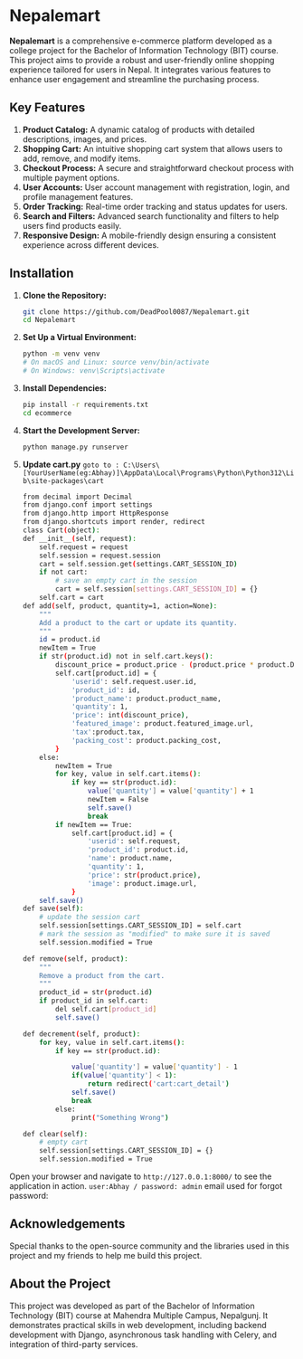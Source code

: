 # Nepalemart

**Nepalemart** is a comprehensive e-commerce platform developed as a college project for the Bachelor of Information Technology (BIT) course. This project aims to provide a robust and user-friendly online shopping experience tailored for users in Nepal. It integrates various features to enhance user engagement and streamline the purchasing process.

## Key Features

1. **Product Catalog:** A dynamic catalog of products with detailed descriptions, images, and prices.
2. **Shopping Cart:** An intuitive shopping cart system that allows users to add, remove, and modify items.
3. **Checkout Process:** A secure and straightforward checkout process with multiple payment options.
4. **User Accounts:** User account management with registration, login, and profile management features.
5. **Order Tracking:** Real-time order tracking and status updates for users.
6. **Search and Filters:** Advanced search functionality and filters to help users find products easily.
7. **Responsive Design:** A mobile-friendly design ensuring a consistent experience across different devices.

## Installation

1. **Clone the Repository:**

    ```bash
    git clone https://github.com/DeadPool0087/Nepalemart.git
    cd Nepalemart
    ```

2. **Set Up a Virtual Environment:**

    ```bash
    python -m venv venv
    # On macOS and Linux: source venv/bin/activate
    # On Windows: venv\Scripts\activate
    ```

3. **Install Dependencies:**

    ```bash
    pip install -r requirements.txt
    cd ecommerce
    ```

4. **Start the Development Server:**

    ```bash
    python manage.py runserver
    ```
5. **Update cart.py**
    `goto to : C:\Users\[YourUserName(eg:Abhay)]\AppData\Local\Programs\Python\Python312\Lib\site-packages\cart `
    ```bash
    from decimal import Decimal
    from django.conf import settings
    from django.http import HttpResponse
    from django.shortcuts import render, redirect
    class Cart(object):
    def __init__(self, request):
        self.request = request
        self.session = request.session
        cart = self.session.get(settings.CART_SESSION_ID)
        if not cart:
            # save an empty cart in the session
            cart = self.session[settings.CART_SESSION_ID] = {}
        self.cart = cart
    def add(self, product, quantity=1, action=None):
        """
        Add a product to the cart or update its quantity.
        """
        id = product.id
        newItem = True
        if str(product.id) not in self.cart.keys():
            discount_price = product.price - (product.price * product.Discount / 100)
            self.cart[product.id] = {
                'userid': self.request.user.id,
                'product_id': id,
                'product_name': product.product_name,
                'quantity': 1,
                'price': int(discount_price),
                'featured_image': product.featured_image.url,
                'tax':product.tax,
                'packing_cost': product.packing_cost,
            }
        else:
            newItem = True
            for key, value in self.cart.items():
                if key == str(product.id):
                    value['quantity'] = value['quantity'] + 1
                    newItem = False
                    self.save()
                    break
            if newItem == True:
                self.cart[product.id] = {
                    'userid': self.request,
                    'product_id': product.id,
                    'name': product.name,
                    'quantity': 1,
                    'price': str(product.price),
                    'image': product.image.url,
                }
        self.save()
    def save(self):
        # update the session cart
        self.session[settings.CART_SESSION_ID] = self.cart
        # mark the session as "modified" to make sure it is saved
        self.session.modified = True

    def remove(self, product):
        """
        Remove a product from the cart.
        """
        product_id = str(product.id)
        if product_id in self.cart:
            del self.cart[product_id]
            self.save()

    def decrement(self, product):
        for key, value in self.cart.items():
            if key == str(product.id):

                value['quantity'] = value['quantity'] - 1
                if(value['quantity'] < 1):
                    return redirect('cart:cart_detail')
                self.save()
                break
            else:
                print("Something Wrong")

    def clear(self):
        # empty cart
        self.session[settings.CART_SESSION_ID] = {}
        self.session.modified = True
    ```
Open your browser and navigate to `http://127.0.0.1:8000/` to see the application in action. `user:Abhay / password: admin`
email used for forgot password: 

## Acknowledgements

Special thanks to the open-source community and the libraries used in this project and my friends to help me build this project.

## About the Project

This project was developed as part of the Bachelor of Information Technology (BIT) course at Mahendra Multiple Campus, Nepalgunj. It demonstrates practical skills in web development, including backend development with Django, asynchronous task handling with Celery, and integration of third-party services.
